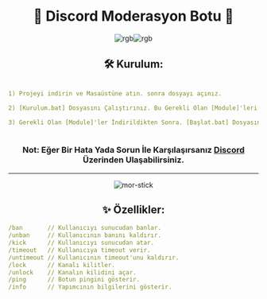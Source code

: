 <div align="center">

# 🤖 Discord Moderasyon Botu 🤖

![rgb](https://github.com/user-attachments/assets/e01e4c77-0348-40e0-bcf1-be2008877604)![rgb](https://github.com/user-attachments/assets/e01e4c77-0348-40e0-bcf1-be2008877604)

## 🛠️ Kurulum:

</div>

```yaml

1) Projeyi indirin ve Masaüstüne atın. sonra dosyayı açınız.

2) [Kurulum.bat] Dosyasını Çalıştırınız. Bu Gerekli Olan [Module]'leri İndiricektir.

3) Gerekli Olan [Module]'ler İndirildikten Sonra. [Başlat.bat] Dosyasını Açın. Bu Projeyi Çalıştırıcaktır.
 
```

<div align="center">
    
### Not: Eğer Bir Hata Yada Sorun İle Karşılaşırsanız [Discord](https://discord.com/users/1015356240492245054) Üzerinden Ulaşabilirsiniz.

---

![mor-stick](https://github.com/user-attachments/assets/ca5ac8c7-f084-48ff-ae8e-104a1780073d)


## ✨ Özellikler:

</div>

```yaml
/ban       // Kullanıcıyı sunucudan banlar.
/unban     // Kullanıcının banını kaldırır.
/kick      // Kullanıcıyı sunucudan atar.
/timeout   // Kullanıcıya timeout verir.
/untimeout // Kullanıcının timeout'unu kaldırır.
/lock      // Kanalı kilitler.
/unlock    // Kanalın kilidini açar.
/ping      // Botun pingini gösterir.
/info      // Yapımcının bilgilerini gösterir.
```

</div>